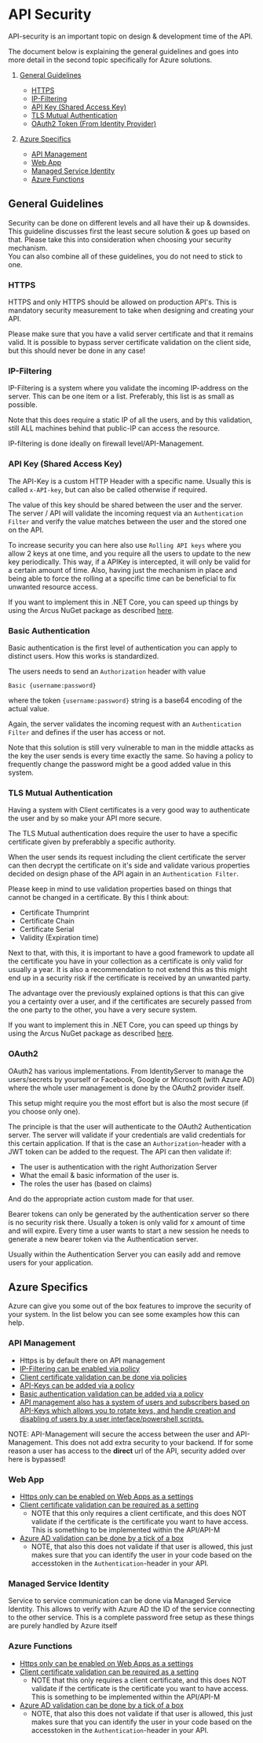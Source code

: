 # API Security
API-security is an important topic on design & development time of the API.

The document below is explaining the general guidelines and goes into more detail in the second topic specifically for Azure solutions.

1. [General Guidelines](#general-http-guidelines)
    - [HTTPS](#HTTPS)
    - [IP-Filtering](#IP-Filtering)
    - [API Key (Shared Access Key)](#API-Key-(Shared-Access-Key))
    - [TLS Mutual Authentication](#TLS-Mutual-Authentication)
    - [OAuth2 Token (From Identity Provider)](#OAuth2-Token-(From-Identity-Provider))
   
2. [Azure Specifics](#Azure-specifics)
   - [API Management](#API-Management)
   - [Web App](#Web-App)
   - [Managed Service Identity](#Managed-Service-Identity)
   - [Azure Functions](#Azure-Functions)


## General Guidelines
Security can be done on different levels and all have their up & downsides.
This guideline discusses first the least secure solution & goes up based on that. Please take this into consideration when choosing your security mechanism.  
You can also combine all of these guidelines, you do not need to stick to one.

### HTTPS
HTTPS and only HTTPS should be allowed on production API's. This is mandatory security measurement to take when designing and creating your API.

Please make sure that you have a valid server certificate and that it remains valid.
It is possible to bypass server certificate validation on the client side, but this should never be done in any case!

### IP-Filtering
IP-Filtering is a system where you validate the incoming IP-address on the server. This can be one item or a list. Preferably, this list is as small as possible. 

Note that this does require a static IP of all the users, and by this validation, still ALL machines behind that public-IP can access the resource.

IP-filtering is done ideally on firewall level/API-Management.

### API Key (Shared Access Key)
The API-Key is a custom HTTP Header with a specific name. Usually this is called `x-API-key`, but can also be called otherwise if required.

The value of this key should be shared between the user and the server.
The server / API will validate the incoming request via an `Authentication Filter` and verify the value matches between the user and the stored one on the API.

To increase security you can here also use `Rolling API keys` where you allow 2 keys at one time, and you require all the users to update to the new key periodically. This way, if a APIKey is intercepted, it will only be valid for a certain amount of time. Also, having just the mechanism in place and being able to force the rolling at a specific time can be beneficial to fix unwanted resource access.

If you want to implement this in .NET Core, you can speed up things by using the Arcus NuGet package as described [here](https://webAPI.arcus-azure.net/features/security/auth/shared-access-key).

### Basic Authentication
Basic authentication is the first level of authentication you can apply to distinct users. How this works is standardized.

The users needs to send an `Authorization` header with value
```
Basic {username:password}
```
where the token `{username:password}` string is a base64 encoding of the actual value.

Again, the server validates the incoming request with an `Authentication Filter` and defines if the user has access or not.

Note that this solution is still very vulnerable to man in the middle attacks as the key the user sends is every time exactly the same.
So having a policy to frequently change the password might be a good added value in this system.

### TLS Mutual Authentication
Having a system with Client certificates is a very good way to authenticate the user and by so make your API more secure.

The TLS Mutual authentication does require the user to have a specific certificate given by preferabbly a specific authority.

When the user sends its request including the client certificate the server can then decrypt the certificate on it's side and validate various properties decided on design phase of the API again in an `Authentication Filter`.

Please keep in mind to use validation properties based on things that cannot be changed in a certificate. By this I think about:
- Certificate Thumprint
- Certificate Chain
- Certificate Serial
- Validity (Expiration time)

Next to that, with this, it is important to have a good framework to update all the certificate you have in your collection as a certificate is only valid for usually a year. It is also a recommendation to not extend this as this might end up in a security risk if the certificate is received by an unwanted party.

The advantage over the previously explained options is that this can give you a certainty over a user, and if the certificates are securely passed from the one party to the other, you have a very secure system.

If you want to implement this in .NET Core, you can speed up things by using the Arcus NuGet package as described [here](https://webAPI.arcus-azure.net/features/security/auth/certificate).

### OAuth2
OAuth2 has various implementations. From IdentityServer to manage the users/secrets by yourself or Facebook, Google or Microsoft (with Azure AD) where the whole user management is done by the OAuth2 provider itself.

This setup might require you the most effort but is also the most secure (if you choose only one).

The principle is that the user will authenticate to the OAuth2 Authentication server. The server will validate if your credentials are valid credentials for this certain application. If that is the case an `Authorization`-header with a JWT token can be added to the request. The API can then validate if:
- The user is authentication with the right Authorization Server
- What the email & basic information of the user is.
- The roles the user has (based on claims)

And do the appropriate action custom made for that user.

Bearer tokens can only be generated by the authentication server so there is no security risk there.
Usually a token is only valid for x amount of time and will expire. Every time a user wants to start a new session he needs to generate a new bearer token via the Authentication server.

Usually within the Authentication Server you can easily add and remove users for your application.

## Azure Specifics
Azure can give you some out of the box features to improve the security of your system. In the list below you can see some examples how this can help.

### API Management
- Https is by default there on API management
- [IP-Filtering can be enabled via policy](https://docs.microsoft.com/en-us/azure/API-management/API-management-access-restriction-policies#RestrictCallerIPs)
- [Client certificate validation can be done via policies](https://docs.microsoft.com/en-us/azure/API-management/API-management-howto-mutual-certificates-for-clients)
- [API-Keys can be added via a policy](https://docs.microsoft.com/en-us/azure/API-management/API-management-access-restriction-policies#CheckHTTPHeader)
- [Basic authentication validation can be added via a policy](https://docs.microsoft.com/en-us/azure/API-management/API-management-authentication-policies#Basic)
- [API management also has a system of users and subscribers based on API-Keys which allows you to rotate keys, and handle creation and disabling of users by a user interface/powershell scripts.](https://docs.microsoft.com/en-us/azure/API-management/API-management-subscriptions)

NOTE: API-Management will secure the access between the user and API-Management. This does not add extra security to your backend. If for some reason a user has access to the **direct** url of the API, security added over here is bypassed!

### Web App
- [Https only can be enabled on Web Apps as a settings](https://docs.microsoft.com/en-us/azure/app-service/app-service-web-tutorial-custom-ssl#enforce-https)
- [Client certificate validation can be required as a setting](https://docs.microsoft.com/en-us/azure/app-service/app-service-web-tutorial-custom-ssl#enforce-tls-versions)
    - NOTE that this only requires a client certificate, and this does NOT validate if the certificate is the certificate you want to have access. This is something to be implemented within the API/API-M
- [Azure AD validation can be done by a tick of a box](https://docs.microsoft.com/en-us/azure/app-service/app-service-web-tutorial-auth-aad)
    - NOTE, that also this does not validate if that user is allowed, this just makes sure that you can identify the user in your code based on the accesstoken in the `Authentication`-header in your API.

### Managed Service Identity 
Service to service communication can be done via Managed Service Identity.
This allows to verify with Azure AD the ID of the service connecting to the other service. This is a complete password free setup as these things are purely handled by Azure itself

### Azure Functions
- [Https only can be enabled on Web Apps as a settings](https://docs.microsoft.com/en-us/azure/app-service/app-service-web-tutorial-custom-ssl#enforce-https)
- [Client certificate validation can be required as a setting](https://docs.microsoft.com/en-us/azure/app-service/app-service-web-tutorial-custom-ssl#enforce-tls-versions)
    - NOTE that this only requires a client certificate, and this does NOT validate if the certificate is the certificate you want to have access. This is something to be implemented within the API/API-M
- [Azure AD validation can be done by a tick of a box](https://docs.microsoft.com/en-us/azure/app-service/app-service-web-tutorial-auth-aad)
    - NOTE, that also this does not validate if that user is allowed, this just makes sure that you can identify the user in your code based on the accesstoken in the `Authentication`-header in your API.
